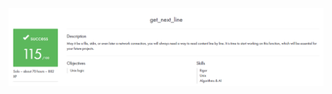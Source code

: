 ![get_next_line](https://github.com/ivanoriola/42/blob/ee981a7c1d337b64a05bea5476936e5ba6037f45/images/get_next_line.png)
